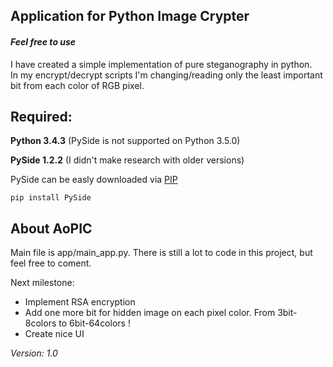  Application for Python Image Crypter
---

#### *Feel free to use*

I have created a simple implementation of pure steganography in python.  
In my encrypt/decrypt scripts I'm changing/reading only the least important bit from each color of RGB pixel.

Required: 
---
**Python 3.4.3** (PySide is not supported on Python 3.5.0)

**PySide 1.2.2** (I didn't make research with older versions) 

PySide can be easly downloaded via [PIP](https://pypi.python.org/pypi/pip)
``` 
pip install PySide
```

About AoPIC
---

Main file is app/main_app.py. 
There is still a lot to code in this project, but feel free to coment. 

Next milestone:
* Implement RSA encryption
* Add one more bit for hidden image on each pixel color. From 3bit-8colors to 6bit-64colors ! 
* Create nice UI 

_Version:_
_1.0_
